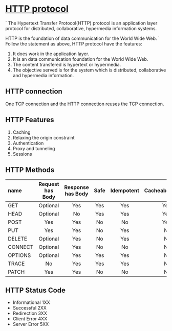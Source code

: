 
# [HTTP protocol](https://www.wikiwand.com/en/Hypertext_Transfer_Protocol)
`
The Hypertext Transfer Protocol(HTTP) protocol is an application layer protocol for distributed, collaborative, hypermedia information systems.

HTTP is the foundation of data communication for the World Wide Web.
`
Follow the statement as above, HTTP protocol have the features:

1. It does work in the application layer.
2. It is an data communication foundation for the World Wide Web.
3. The content transfered is hypertext or hypermedia.
4. The objective served is for the system which is distributed, collaborative and hypermedia information.

## HTTP connection
One TCP connection and the HTTP connection reuses the TCP connection.

## HTTP Features

1. Caching
2. Relaxing the origin constraint
3. Authentication
4. Proxy and tunneling
5. Sessions

## HTTP Methods

| name    | Request has Body | Response has Body | Safe | Idempotent | Cacheable |
| :------ | :--------------: | :---------------: | :--: | :---------:| --------: |
| GET     | Optional         | Yes               | Yes  | Yes        | Yes       |
| HEAD    | Optional         | No                | Yes  | Yes        | Yes       |
| POST    | Yes              | Yes               | No   | No         | Yes       |
| PUT     | Yes              | Yes               | No   | Yes        | No        |
| DELETE  | Optional         | Yes               | No   | Yes        | No        |
| CONNECT | Optional         | Yes               | No   | No         | No        |
| OPTIONS | Optional         | Yes               | Yes  | Yes        | No        |
| TRACE   | No               | Yes               | Yes  | Yes        | No        |
| PATCH   | Yes              | Yes               | No   | No         | No        |

## HTTP Status Code

* Informational 1XX
* Successful 2XX
* Redirection 3XX
* Client Error 4XX
* Server Error 5XX
